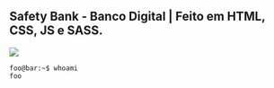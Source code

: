 <div>
  <h2>Safety Bank - Banco Digital | Feito em HTML, CSS, JS e SASS.</h2>
  <p></p>
  <a href="https://vitorsoer.github.io/safety-bank/" target="_blank"><img src="https://img.shields.io/badge/-Live%20Demo-yellow"></a> 
  
</div>


```console
foo@bar:~$ whoami
foo
```

